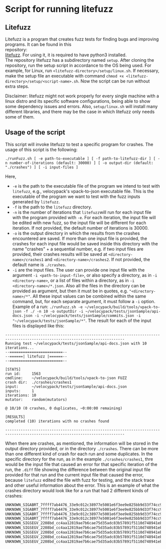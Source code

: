 Script for running litefuzz
===========================  

Litefuzz
--------
Litefuzz is a program that creates fuzz tests for finding bugs and improving programs. It can be found in this  
repository:  
[litefuzz](https://github.com/sec-tools/litefuzz). For using it, it is required to have python3 installed.  
The repository litefuzz has a subdirectory named `setup`.
After cloning the repository, run the setup script in accordance to the OS being used. For example, for Linux, 
run 
`<litefuzz-directory>/setup/linux.sh`.
If necessary, make the setup file an executable with command `chmod +x <litefuzz-directory>/setup/<script-name>.sh`.
Now the script can be run without extra steps.

Disclaimer: litefuzz might not work properly for every single machine with a linux distro and its specific software configurations, being able to show some dependency issues and errors. Also, `setup/linux.sh` will install many different libraries, and there may be the case in which litefuzz only needs some of them. 

Usage of the script
-------------------

This script will invoke litefuzz to test a specific program for crashes. The usage of this script is the following:

```  
./runFuzz.sh [ -e path-to-executable ] [ -f path-to-litefuzz-dir ] [ -n number-of-iterations (default: 30000) ] [ -o output-dir (default: "./crashes") ] [ -i input-files ]  
```  

Here,
* `-e` is the path to the executable file of the program we intend to test with `litefuzz`, e.g., velocypack's vpack-to-json executable file. This is the executable of the program we want to test with the fuzz inputs generated by `litefuzz`.
* `-f` is the path to the `litefuzz` directory.
*  `-n` is the number of iterations that `litefuzz`will run for each input file with the program provided with `-e`. For each iteration, the input file will be edited with new fuzz, so the input file will be  different for each iteration. If not provided, the default number of iterations is 30000.
* `-o` is the output directory in which the results from the crashes encountered are saved.  If more than one input file is provided, the crashes for each input file would be saved inside this directory with the name "crashes" + a sequential number, e.g. if two input files are provided, their crashes results will be saved at `<directory-name>/crashes1` and `<directory-name>/crashes2`. If not provided, the default name is `./crashes`.
* `-i` are the input files. The user can provide one input file with the argument `-i <path-to-input-file>`, or also specify a directory, as in `-i <directory-name>`, or a list of files within a directory, as in `-i <directory-name>/*.json`. Also all the files in the directory can be provided as argument, but then it must be in quotes, e.g. `"<directory-name>/*"`. All these input values can be combined within the same command, but, for each separate argument, it must follow a `-i` option.
  Example of a run:
  `./runFuzz.sh -e ~/velocypack/build/tools/vpack-to-json -f ./ -n 10 -o outputDir -i ~/velocypack/tests/jsonSample/api-docs.json -i ~/velocypack/tests/jsonSample/commits.json -i "~/velocypack/tests/jsonSample/*"`.
  The result for each of the input files is displayed like this:
```
----------------------------------------------------------------------------------------------------------------------------
Running test ~/velocypack/tests/jsonSample/api-docs.json with 10 iterations...
--========================--
--======| litefuzz |======--
--========================--

[STATS]
run id:     1563
cmdline:    ~/velocypack/build/tools/vpack-to-json FUZZ
crash dir:  ./crashes/crashes1
input:      ~/velocypack/tests/jsonSample/api-docs.json
inputs:     1
iterations: 10
mutator:    random(mutators)

@ 10/10 (0 crashes, 0 duplicates, ~0:00:00 remaining)

[RESULTS]
completed (10) iterations with no crashes found

----------------------------------------------------------------------------------------------------------------------------
```
When there are crashes, as mentioned, the information will be stored in the output directory provided, or in the directory `./crashes`. There can be more than one different kind of crash for each run and some duplicates.
In the specific directory for the run, as in the example `./crashes/crashes1`, thre would be the input file that caused an error for that specific iteration of the run, the `.diff` file showing the difference between the original input file provided for that run and the current input file that caused the error, because `litefuzz` edited the file with fuzz for testing, and the stack trace and other useful information about the error.
This is an example of what the crashes directory would look like for a run that had 2 different kinds of crashes:
```UNKNOWN_SIGABRT_7ffff7ab4476_33e9c012c38977e5001e6f3ee9e825bb9d33f74cc930a98fd6650d5d9596644f.diff
UNKNOWN_SIGABRT_7ffff7ab4476_33e9c012c38977e5001e6f3ee9e825bb9d33f74cc930a98fd6650d5d9596644f.diffs
UNKNOWN_SIGABRT_7ffff7ab4476_33e9c012c38977e5001e6f3ee9e825bb9d33f74cc930a98fd6650d5d9596644f.out
UNKNOWN_SIGABRT_7ffff7ab4476_33e9c012c38977e5001e6f3ee9e825bb9d33f74cc930a98fd6650d5d9596644f.txt
UNKNOWN_SIGABRT_7ffff7ab4476_33e9c012c38977e5001e6f3ee9e825bb9d33f74cc930a98fd6650d5d9596644f.zz
UNKNOWN_SIGSEGV_2208bd_cc4aa12819ae7b6cae75d35adc83b57891f5110d748941eb8c302ce3c313e9cc.diff
UNKNOWN_SIGSEGV_2208bd_cc4aa12819ae7b6cae75d35adc83b57891f5110d748941eb8c302ce3c313e9cc.diffs
UNKNOWN_SIGSEGV_2208bd_cc4aa12819ae7b6cae75d35adc83b57891f5110d748941eb8c302ce3c313e9cc.out
UNKNOWN_SIGSEGV_2208bd_cc4aa12819ae7b6cae75d35adc83b57891f5110d748941eb8c302ce3c313e9cc.txt
UNKNOWN_SIGSEGV_2208bd_cc4aa12819ae7b6cae75d35adc83b57891f5110d748941eb8c302ce3c313e9cc.zz
```

